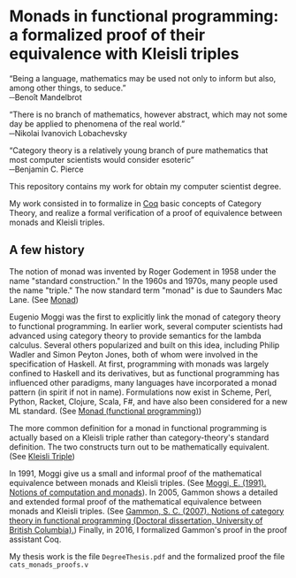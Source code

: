 Monads in functional programming: a formalized proof of their equivalence with Kleisli triples
=======

“Being a language, mathematics may be used not only to inform but also, among other things, to seduce.”  
─Benoît Mandelbrot


“There is no branch of mathematics, however abstract, which may not some day be applied to phenomena of the real world.”  
─Nikolai Ivanovich Lobachevsky


“Category theory is a relatively young branch of pure mathematics that most computer scientists would consider esoteric”  
─Benjamin C. Pierce


This repository contains my work for obtain my computer scientist degree.

My work consisted in to formalize in [Coq](https://coq.inria.fr/) basic concepts
of Category Theory, and realize a formal verification of a proof of equivalence
between monads and Kleisli triples.

## A few history

The notion of monad was invented by Roger Godement in 1958 under the name 
"standard construction." In the 1960s and 1970s, many people used the name 
"triple." The now standard term "monad" is due to Saunders Mac Lane.
(See [Monad](https://en.wikipedia.org/wiki/Monad_(category_theory)#Overview))

Eugenio Moggi was the first to explicitly link the monad of category theory to 
functional programming. In earlier work, several computer scientists
had advanced using category theory to provide semantics for the lambda calculus. 
Several others popularized and built on this idea, including Philip Wadler and 
Simon Peyton Jones, both of whom were involved in the specification of Haskell.
At first, programming with monads was largely confined to Haskell and its derivatives, 
but as functional programming has influenced other paradigms, many languages have 
incorporated a monad pattern (in spirit if not in name). 
Formulations now exist in Scheme, Perl, Python, Racket, Clojure, Scala, F#, 
and have also been considered for a new ML standard. 
(See [Monad (functional programming)](https://en.wikipedia.org/wiki/Monad_(functional_programming)))

The more common definition for a monad in functional programming is actually 
based on a Kleisli triple rather than category-theory's standard definition. 
The two constructs turn out to be mathematically equivalent.
(See [Kleisli Triple](https://en.wikipedia.org/wiki/Kleisli_category))

In 1991, Moggi give us a small and informal proof of the mathematical equivalence 
between monads and Kleisli triples. 
(See [Moggi, E. (1991). Notions of computation and monads](https://www.disi.unige.it/person/MoggiE/ftp/ic91.pdf)).
In 2005, Gammon shows a detailed and extended formal proof of the mathematical equivalence 
between monads and Kleisli triples. 
(See [Gammon, S. C. (2007). Notions of category theory in functional programming (Doctoral dissertation, University of British Columbia).](https://open.library.ubc.ca/cIRcle/collections/ubctheses/831/items/1.0080357))
Finally, in 2016, I formalized Gammon's proof in the proof assistant Coq.

My thesis work is the file `DegreeThesis.pdf` and the formalized proof the file `cats_monads_proofs.v`






